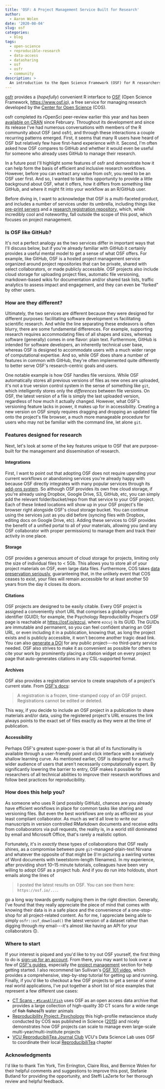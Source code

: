 ```yaml
---
title: 'OSF: A Project Management Service Built for Research'
author:
  - Aaron Wolen
date: '2020-08-04'
slug: osf
categories:
  - blog
tags:
  - open-science
  - reproducible-research
  - data-access
  - datasharing
  - osf
  - osfr
  - community
description: >
  An introduction to the Open Science Framework (OSF) for R researchers.
---
```


[osfr][osfr-gh] provides a (*hopefully*) convenient R interface to [OSF][osf] (Open Science Framework, https://www.osf.io), a free service for managing research developed by the [Center for Open Science][cos] (COS).

osfr completed its rOpenSci peer-review earlier this year and has been [available on CRAN][osfr-cran] since February. Throughout its development and since its release I've had numerous conversations with members of the R community about OSF (and osfr), and through these interactions a couple recurring patterns emerged. First, it seems that many R users have heard of OSF but relatively few have first-hand experience with it. Second, I'm often asked how OSF compares to GitHub and whether it would even be useful for someone who already uses GitHub to manage their research.

In a future post I'll highlight some features of osfr and demonstrate how it can help form the basis of efficient and inclusive research workflows. However, before you can extract any value from osfr, you need to be an OSF user first. And so, I wanted to take this opportunity to provide a little background about OSF, what it offers, how it differs from something like GitHub, and where it might fit into your workflow as an R/GitHub user.

Before diving in, I want to acknowledge that OSF is a multi-faceted product, and includes a number of services under its umbrella, including things like [pre-print servers][osf-preprint] and a [research registration repository][osf-registry], which, while incredibly cool and noteworthy, fall outside the scope of this post, which focuses on project management.

### Is OSF like GitHub?

It's not a perfect analogy as the two services differ in important ways that I'll discuss below, but if you're already familiar with GitHub it certainly provides a useful mental model to get a sense of what OSF offers. For example, like GitHub, OSF is a hosted project management service organized around project repositories that can be private, shared with select collaborators, or made publicly accessible. OSF projects also include cloud storage for uploading project files, automatic file versioning, markdown-based wikis for documentation and/or shared task lists, traffic analytics to assess impact and engagement, and they can even be "forked" by other users.

### How are they different?

Ultimately, the two services are different because they were designed for different purposes: facilitating software development vs facilitating scientific research. And while the line separating these endeavors is often blurry, there are some fundamental differences. For example, supporting research requires accommodating files of all shapes and sizes, whereas software (generally) comes in one flavor: plain text. Furthermore, GitHub is intended for software developers, an inherently technical user base, whereas OSF is designed to accommodate users with a much wider range of computational expertise. And so, while OSF does share a number of features in common with GitHub, they're often implemented quite differently to better serve OSF's research-centric goals and users.

One notable example is how OSF handles file versions. While OSF automatically stores all previous versions of files as new ones are uploaded, it's not a true version control system in the sense of something like `git`, which intelligently stores only the *differences* between file versions. On OSF, the latest version of a file is simply the last uploaded version, regardless of how much it actually changed. However, what OSF's versioning feature lacks in power, it makes up for in accessibility. Creating a new version on OSF simply requires dragging and dropping an updated file onto the project's file browser, a much more manageable procedure for users who may not be familiar with the command line, let alone `git`.

### Features designed for research

Next, let's look at some of the key features unique to OSF that are purpose-built for the management and dissemination of research.

#### Integrations

First, I want to point out that adopting OSF does not require upending your current workflows or abandoning services you're already happy with because OSF directly integrates with many popular services through its [add-ons system][osf-addons]. So although OSF provides its own free cloud storage, if you're already using Dropbox, Google Drive, S3, GitHub, etc, you can simply add the relevant folder/bucket/repo from that service to your OSF project. Each of these linked locations will show up in your OSF project's file browser right alongside OSF's cloud storage bucket. You can continue using the services just as you did before (syncing files with Dropbox, editing docs on Google Drive, etc). Adding these services to OSF provides the benefit of a unified portal to all of your materials, allowing you (and any OSF collaborator with proper permissions) to manage them and track their activity in one place.

#### Storage

OSF provides a generous amount of cloud storage for projects, limiting only the size of individual files to < 5Gb. This allows you to store all of your project materials on OSF, even large data files. Furthermore, COS takes [data preservation seriously][osf-preservation], guaranteeing that, in the unlikely event that COS ceases to exist, your files will remain accessible for at least another 50 years from the day it closes its doors.

#### Citations

OSF projects are designed to be easily citable. Every OSF project is assigned a conveniently short URL that comprises a globally unique identifier (GUID); for example, the Psychology Reproducibility Project's OSF page is reachable at <https://osf.io/ezcuj>, where `ezcuj` is its GUID. The GUIDs are immutable and permanent, so you can feel confident sharing an OSF URL, or even including it in a publication, knowing that, as long the project exists and is publicly accessible, it won't become another tragic dead link. You can also [generate a DOI][osf-doi] for any public project---no third-party service needed. OSF also strives to make it as convenient as possible for others to cite your work by prominently placing a citation widget on every project page that auto-generates citations in any CSL-supported format.

#### Archives

OSF also provides a registration service to create snapshots of a project's current state. From [OSF's docs][osf-registration]:

> A registration is a frozen, time-stamped copy of an OSF project. Registrations cannot be edited or deleted.

This way, if you decide to include an OSF project in a publication to share materials and/or data, using the registered project's URL ensures the link always points to the exact set of files exactly as they were at the time of publication.


#### Accessibility

Perhaps OSF's greatest super-power is that all of its functionality is available through a user-friendly point and click interface with a relatively shallow learning curve. As mentioned earlier, OSF is designed for a much wider audience of users that aren't necessarily computationally expert. By significantly lowering the barrier to entry, OSF makes it possible for researchers of all technical abilities to improve their research workflows and follow best practices for reproducibility.

### How does this help you?

As someone who uses R (and possibly GitHub), chances are you already have efficient workflows in place for common tasks like sharing and versioning files. But even the best workflows are only as efficient as your least compliant collaborator. As much as we'd all love to write our manuscripts in version controlled RMarkdown documents and receive edits from collaborators via pull requests, the reality is, in a world still dominated by email and Microsoft Office, that's rarely a realistic option.

Fortunately, it's in *exactly* these types of collaborations that OSF really shines, as a compromise between pure `git`-managed-plain-text Nirvana and whatever the opposite of that might be (I'm picturing a swirling vortex of Word documents with tweetstorm-length filenames). In my experience, after providing short 10–15 minute tutorials, colleagues have been very willing to adopt OSF as a project hub. And if you do run into holdouts, short emails along the lines of

> I posted the latest results on OSF. You can see them here: `https://osf.io/...`.

go a long way towards gently nudging them in the right direction. Generally, I've found that they really appreciate the piece of mind that comes with knowing their data is in a safe place and the convenience of a one-stop-shop for all project-related content. As for me, I appreciate being able to simply `osfr::osf_download()` the latest version of a dataset rather than digging through my email---it's almost like having an API for your collaborators :upside_down_face:.

### Where to start

If your interest is piqued and you'd like to try out OSF yourself, the first thing to do is [sign-up for an account][osf-signup]. From there, you may want to look over a few of [OSF's guides][osf-guides], especially the [project management][osf-projects] section for help getting started. I also recommend Ian Sullivan's [OSF 101 video](https://www.youtube.com/watch?v=dLEIhJESIQA), which provides a comprehensive, step-by-step tutorial for getting up and running. Finally, if you'd like to checkout a few OSF projects to get a sense of some real world applications, I've put together a short list of nice examples that represent a few different use cases:

* [CT Scans - `#ScanAllFish`](https://osf.io/ecmz4/) uses OSF as an open access data archive that provides a large collection of high-quality 3D CT scans for a wide range of ~~fish~~ ~~fishes(?)~~ water animals
* [Reproducibility Project: Psychology](https://osf.io/ezcuj/) this high-profile metascience study conducted by COS was published in Science ([2015](https://doi.org/10.1126/science.aac4716)) and nicely demonstrates how OSF projects can scale to manage even large-scale multi-year/multi-institute projects
* [VCU ReproducibiliTea Journal Club](https://osf.io/g56qp/) VCU's Data Science Lab uses OSF to coordinate their local [ReproducibiliTea][] chapter


### Acknowledgments

I'd like to thank Tim York, Tim Errington, Claire Riss, and Bernice Wolen for their helpful comments and suggestions to improve this post, Stefanie Butland for providing the opportunity, and Steffi LaZerte for her thorough review and helpful feedback.

<!-- links -->
[osfr-gh]: https://github.com/ropensci/osfr
[osfr-cran]: https://cran.r-project.org/package=osfr
[cos]: https://www.cos.io
[osf]: https://osf.io
[osf-preprint]: https://www.cos.io/our-products/osf-preprints
[osf-registry]: https://www.cos.io/our-products/osf-registries
[osf-signup]: https://osf.io/register
[osf-guides]: https://help.osf.io
[osf-projects]: https://help.osf.io/hc/en-us/categories/360001495973-Creating-and-Managing-Projects
[osf-addons]: https://help.osf.io/hc/en-us/sections/360003623833-Storage-add-ons
[osf-preservation]: https://help.osf.io/hc/en-us/articles/360019737894-FAQs#what-if-you-run-out-of-funding-what-happens-to-my-data
[osf-doi]: https://help.osf.io/hc/en-us/articles/360019931013-Create-DOIs
[osf-registration]: https://help.osf.io/hc/en-us/articles/360019930893-Register-Your-Project
[reproducibilitea]: https://reproducibilitea.org
